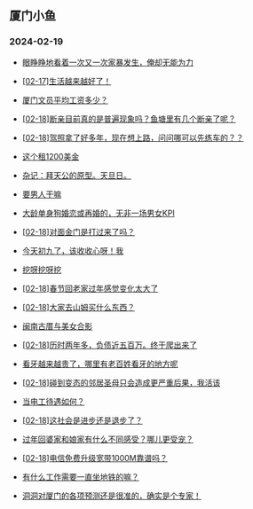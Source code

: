 ## 厦门小鱼 
### 2024-02-19

+ [眼睁睁地看着一次又一次家暴发生，俺却无能为力](http://bbs.xmfish.com/read-htm-tid-18147223.html)

+ [[02-17]生活越来越好了！](http://bbs.xmfish.com/read-htm-tid-18147097.html)

+ [厦门文员平均工资多少？](http://bbs.xmfish.com/read-htm-tid-18147285.html)

+ [[02-18]断亲目前真的是普遍现象吗？鱼塘里有几个断亲了呢？](http://bbs.xmfish.com/read-htm-tid-18147278.html)

+ [[02-18]驾照拿了好多年，现在想上路，问问哪可以先练车的？？](http://bbs.xmfish.com/read-htm-tid-18147147.html)

+ [这个租1200美金](http://bbs.xmfish.com/read-htm-tid-18147354.html)

+ [杂记：拜天公的原型。天旦日。](http://bbs.xmfish.com/read-htm-tid-18147137.html)

+ [要男人干嘛](http://bbs.xmfish.com/read-htm-tid-18147424.html)

+ [大龄单身狗婚恋或再婚的，无非一场男女KPI](http://bbs.xmfish.com/read-htm-tid-18147205.html)

+ [[02-18]对面金门是打过来了吗？](http://bbs.xmfish.com/read-htm-tid-18147104.html)

+ [今天初九了，该收收心呀！我](http://bbs.xmfish.com/read-htm-tid-18147148.html)

+ [挖呀挖呀挖](http://bbs.xmfish.com/read-htm-tid-18147338.html)

+ [[02-18]春节回老家过年感觉变化太大了](http://bbs.xmfish.com/read-htm-tid-18147468.html)

+ [[02-18]大家去山姆买什么东西？](http://bbs.xmfish.com/read-htm-tid-18147506.html)

+ [闽南古厝与美女合影](http://bbs.xmfish.com/read-htm-tid-18147260.html)

+ [[02-18]历时两年多，负债近五百万。终于爬出来了](http://bbs.xmfish.com/read-htm-tid-18147606.html)

+ [看牙越来越贵了，哪里有老百姓看牙的地方呢](http://bbs.xmfish.com/read-htm-tid-18147351.html)

+ [[02-18]碰到变态的邻居圣母只会造成更严重后果，我活该](http://bbs.xmfish.com/read-htm-tid-18147493.html)

+ [当电工待遇如何？](http://bbs.xmfish.com/read-htm-tid-18147370.html)

+ [[02-18]这社会是进步还是退步了？](http://bbs.xmfish.com/read-htm-tid-18147499.html)

+ [过年回婆家和娘家有什么不同感受？哪儿更受宠？](http://bbs.xmfish.com/read-htm-tid-18147500.html)

+ [[02-18]电信免费升级宽带1000M靠谱吗？](http://bbs.xmfish.com/read-htm-tid-18147492.html)

+ [有什么工作需要一直坐地铁的嘛？](http://bbs.xmfish.com/read-htm-tid-18147539.html)

+ [洞洞对厦门的各项预测还是很准的，确实是个专家！](http://bbs.xmfish.com/read-htm-tid-18147679.html)

